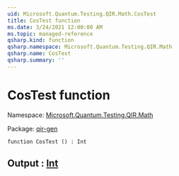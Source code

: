 ```yaml
---
uid: Microsoft.Quantum.Testing.QIR.Math.CosTest
title: CosTest function
ms.date: 3/24/2021 12:00:00 AM
ms.topic: managed-reference
qsharp.kind: function
qsharp.namespace: Microsoft.Quantum.Testing.QIR.Math
qsharp.name: CosTest
qsharp.summary: ''
---
```


# CosTest function

Namespace: [Microsoft.Quantum.Testing.QIR.Math](xref:Microsoft.Quantum.Testing.QIR.Math)

Package: [qir-gen](https://nuget.org/packages/qir-gen)




```qsharp
function CosTest () : Int
```


## Output : [Int](xref:microsoft.quantum.lang-ref.int)

